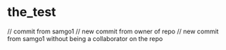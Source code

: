 # the_test

// commit from samgo1
// new commit from owner of repo
// new commit from samgo1 without being a collaborator on the repo